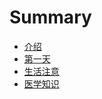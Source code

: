 # Summary

* [介绍](README.md)
* [第一天](repo/first_day.md)
* [生活注意](summary/lift_care.md)
* [医学知识](repo/medical_knowledge.md)

